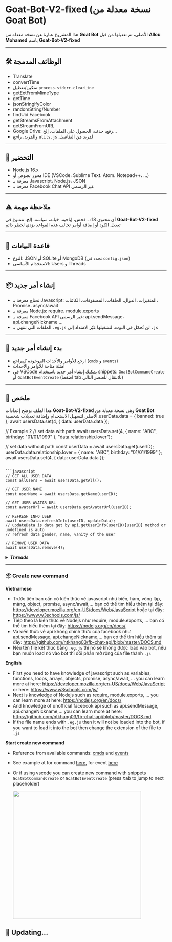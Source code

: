 # Goat-Bot-V2-fixed (نسخة معدلة من Goat Bot)

هذا المشروع عبارة عن نسخة معدلة من **Goat Bot** الأصلي، تم تعديلها من قبل **Allou Mohamed** باسم **Goat-Bot-V2-fixed**

---

## 🛠️ الوظائف المدمجة
- Translate  
- convertTime  
- تمكين/تعطيل `process.stderr.clearLine`  
- getExtFromMimeType  
- getTime  
- jsonStringifyColor  
- randomString/Number  
- findUid Facebook  
- getStreamsFromAttachment  
- getStreamFromURL  
- Google Drive: رفع، حذف، الحصول على الملفات، إلخ…  
- والمزيد، راجع `utils.js` لمزيد من التفاصيل  

---

## 🧠 التحضير
- Node.js 16.x  
- محرر نصوص أو IDE (VSCode، Sublime Text، Atom، Notepad++، …)  
- معرفة بـ Javascript، Node.js، JSON  
- معرفة بـ Facebook Chat API غير الرسمي  

---

## ⚠️ ملاحظة مهمة
أي محتوى 18+، فحش، إباحية، خيانة، سياسة، إلخ، ممنوع في **Goat-Bot-V2-fixed**  
تعديل الكود أو إضافة أوامر تخالف هذه القواعد يؤدي لحظر دائم  

---

## 💾 قاعدة البيانات
- النوع: JSON أو SQLite أو MongoDB (تحدد في `config.json`)  
- الاستخدام الأساسي: Users و Threads  

---

## 📦 إنشاء أمر جديد
- تحتاج معرفة بـ Javascript: المتغيرات، الدوال، الحلقات، المصفوفات، الكائنات، Promise، async/await  
- معرفة بـ Node.js: require، module.exports  
- معرفة بـ Facebook API غير الرسمي: api.sendMessage، api.changeNickname …  
- الملفات التي تنتهي بـ `.eg.js` لن تُحمّل في البوت، لتشغيلها غيّر الامتداد إلى `.js`  

---

## 🚀 بدء إنشاء أمر جديد
- ارجع للأوامر والأحداث الموجودة كمراجع (`cmds` و `events`)  
- أمثلة متاحة للأوامر والأحداث  
- في VSCode يمكنك إنشاء أمر جديد باستخدام snippets: `GoatBotCommandCreate` أو `GoatBotEventCreate` (اضغط tab للانتقال للعنصر التالي)  

---

## 📝 ملخص
هذا الملف يوضح إعدادات **Goat-Bot-V2-fixed** وهي نسخة معدلة من **Goat Bot** الأصلي لتسهيل الاستخدام وإضافة تعديلات شخصية.userData.data = {
	banned: true
};
await usersData.set(4, {
	data: userData.data
});

// Example 2
// set data with path
await usersData.set(4, {
	name: "ABC",
	birthday: "01/01/1999"
}, "data.relationship.lover");

// set data without path
const userData = await usersData.get(userID);
userData.data.relationship.lover = {
	name: "ABC",
	birthday: "01/01/1999"
};
await usersData.set(4, {
	data: userData.data
});
```

```javascript
// GET ALL USER DATA
const allUsers = await usersData.getAll();

// GET USER NAME
const userName = await usersData.getName(userID);

// GET USER AVATAR URL
const avatarUrl = await usersData.getAvatarUrl(userID);

// REFRESH INFO USER
await usersData.refreshInfo(userID, updateData);
// updateData is data get by api.getUserInfo(userID)[userID] method or undefined is auto 
// refresh data gender, name, vanity of the user 

// REMOVE USER DATA
await usersData.remove(4);
```
</details>


<details>
	<summary>
		<b><i>Threads</i></b>
	</summary>
	<i>see more details at <a href="https://github.com/ntkhang03/Goat-Bot-V2/blob/main/database/controller/threadsData.js">threadsData.js</a></i>
	<br />
	<br />

```javascript
// CREATE THREAD DATA
const newThreadData = await threadsData.create(threadID, threadInfo);
// threadInfo is data get by api.getThreadInfo() method or undefined is auto

// GET THREAD DATA
const threadData = await threadsData.get(threadID);

// GET ALL THREAD DATA
const allThreads = await threadsData.getAll();

// GET THREAD NAME
const threadData = await threadsData.get(threadID);
const threadName = threadData.threadName;
```

```javascript
// SET THREAD DATA
await threadsData.set(threadID, updateData, path);


// Example 1
// set data with path
await threadsData.set(2000000000000000, "Helo", "data.welcomeMessage");

// set data without path
const threadData = await threadsData.get(2000000000000000);
threadData.data.welcomeMessage = "Hello";
await threadData.set(2000000000000000, {
	data: threadData.data
});
```

```javascript
// REFRESH THREAD DATA
await threadsData.refreshInfo(threadID, threadInfo);
// threadInfo is data get by api.getThreadInfo(threadID) method or undefined is auto 
// refresh data threadName, threadThemeID, emoji, adminIDs, imageSrc and members of thread
```
</details>
<hr>

### **📦 Create new command**

 **Vietnamese**
 * Trước tiên bạn cần có kiến thức về javascript như biến, hàm, vòng lặp, mảng, object, promise, async/await,... bạn có thể tìm hiểu thêm tại đây: https://developer.mozilla.org/en-US/docs/Web/JavaScript hoặc tại đây: https://www.w3schools.com/js/
 * Tiếp theo là kiến thức về Nodejs như require, module.exports, ... bạn có thể tìm hiểu thêm tại đây: https://nodejs.org/en/docs/
 * Và kiến thức về api không chính thức của facebook như api.sendMessage, api.changeNickname,... bạn có thể tìm hiểu thêm tại đây: https://github.com/ntkhang03/fb-chat-api/blob/master/DOCS.md
 * Nếu tên file kết thúc bằng `.eg.js` thì nó sẽ không được load vào bot, nếu bạn muốn load nó vào bot thì đổi phần mở rộng của file thành `.js`

 **English**
 * First you need to have knowledge of javascript such as variables, functions, loops, arrays, objects, promise, async/await, ... you can learn more at here: https://developer.mozilla.org/en-US/docs/Web/JavaScript or here: https://www.w3schools.com/js/
 * Next is knowledge of Nodejs such as require, module.exports, ... you can learn more at here: https://nodejs.org/en/docs/
 * And knowledge of unofficial facebook api such as api.sendMessage, api.changeNickname,... you can learn more at here: https://github.com/ntkhang03/fb-chat-api/blob/master/DOCS.md
 * If the file name ends with `.eg.js` then it will not be loaded into the bot, if you want to load it into the bot then change the extension of the file to `.js`


 **Start create new command**

* Reference from available commands: [cmds](https://github.com/ntkhang03/Goat-Bot-V2/tree/main/scripts/cmds) and [events](https://github.com/ntkhang03/Goat-Bot-V2/tree/main/scripts/events)
* See example at for command [here](https://github.com/ntkhang03/Goat-Bot-V2/blob/main/scripts/cmds/newcommand.eg.js), for event [here](https://github.com/ntkhang03/Goat-Bot-V2/blob/main/scripts/events/newcommandevent.eg.js)
* Or if using vscode you can create new command with snippets 
  `GoatBotCommandCreate` or `GoatBotEventCreate` (press <kbd>tab</kbd> to jump to next placeholder)

	<img src="https://i.ibb.co/VTstrSy/Animation.gif" width="400px" />

## 🚀 **Updating...**
